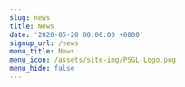 ```yaml
---
slug: news
title: News
date: '2020-05-20 00:00:00 +0000'
signup_url: /news
menu_title: News
menu_icon: /assets/site-img/PSGL-Logo.png
menu_hide: false
---
```


